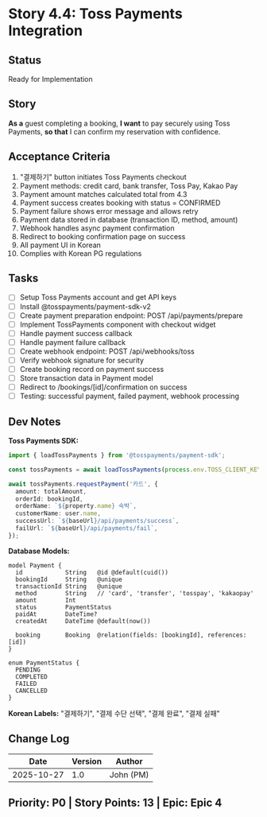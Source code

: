 # Story 4.4: Toss Payments Integration

## Status
Ready for Implementation

## Story
**As a** guest completing a booking,
**I want** to pay securely using Toss Payments,
**so that** I can confirm my reservation with confidence.

## Acceptance Criteria
1. "결제하기" button initiates Toss Payments checkout
2. Payment methods: credit card, bank transfer, Toss Pay, Kakao Pay
3. Payment amount matches calculated total from 4.3
4. Payment success creates booking with status = CONFIRMED
5. Payment failure shows error message and allows retry
6. Payment data stored in database (transaction ID, method, amount)
7. Webhook handles async payment confirmation
8. Redirect to booking confirmation page on success
9. All payment UI in Korean
10. Complies with Korean PG regulations

## Tasks
- [ ] Setup Toss Payments account and get API keys
- [ ] Install @tosspayments/payment-sdk-v2
- [ ] Create payment preparation endpoint: POST /api/payments/prepare
- [ ] Implement TossPayments component with checkout widget
- [ ] Handle payment success callback
- [ ] Handle payment failure callback
- [ ] Create webhook endpoint: POST /api/webhooks/toss
- [ ] Verify webhook signature for security
- [ ] Create booking record on payment success
- [ ] Store transaction data in Payment model
- [ ] Redirect to /bookings/[id]/confirmation on success
- [ ] Testing: successful payment, failed payment, webhook processing

## Dev Notes
**Toss Payments SDK:**
```typescript
import { loadTossPayments } from '@tosspayments/payment-sdk';

const tossPayments = await loadTossPayments(process.env.TOSS_CLIENT_KEY!);

await tossPayments.requestPayment('카드', {
  amount: totalAmount,
  orderId: bookingId,
  orderName: `${property.name} 숙박`,
  customerName: user.name,
  successUrl: `${baseUrl}/api/payments/success`,
  failUrl: `${baseUrl}/api/payments/fail`,
});
```

**Database Models:**
```prisma
model Payment {
  id            String   @id @default(cuid())
  bookingId     String   @unique
  transactionId String   @unique
  method        String   // 'card', 'transfer', 'tosspay', 'kakaopay'
  amount        Int
  status        PaymentStatus
  paidAt        DateTime?
  createdAt     DateTime @default(now())

  booking       Booking  @relation(fields: [bookingId], references: [id])
}

enum PaymentStatus {
  PENDING
  COMPLETED
  FAILED
  CANCELLED
}
```

**Korean Labels:** "결제하기", "결제 수단 선택", "결제 완료", "결제 실패"

## Change Log
| Date | Version | Author |
|------|---------|--------|
| 2025-10-27 | 1.0 | John (PM) |

## Priority: P0 | Story Points: 13 | Epic: Epic 4
